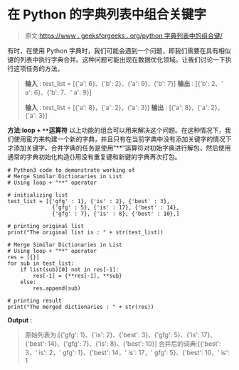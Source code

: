 # 在 Python 的字典列表中组合关键字

> 原文:[https://www . geeksforgeeks . org/python 字典列表中的组合键/](https://www.geeksforgeeks.org/combine-keys-in-a-list-of-dictionaries-in-python/)

有时，在使用 Python 字典时，我们可能会遇到一个问题，即我们需要在具有相似键的列表中执行字典合并。这种问题可能出现在数据优化领域。让我们讨论一下执行这项任务的方法。

> **输入** : test_list = [{'a': 6}、{'b': 2}、{'a': 9}、{'b': 7}]
> **输出** : [{'b': 2、' a': 6}、{'b': 7、' a': 9}]
> 
> **输入** : test_list = [{'a': 8}，{'a': 2}，{'a': 3}]
> **输出** : [{'a': 8}，{'a': 2}，{'a': 3}]

**方法:loop + `**`运算符**
以上功能的组合可以用来解决这个问题。在这种情况下，我们使用蛮力来构建一个新的字典，并且只有在当前字典中没有添加关键字的情况下才添加关键字。合并字典的任务是使用“**”运算符对初始字典进行解包，然后使用通常的字典初始化构造{}用没有重复键和新键的字典再次打包。

```
# Python3 code to demonstrate working of 
# Merge Similar Dictionaries in List
# Using loop + "**" operator

# initializing list
test_list = [{'gfg' : 1}, {'is' : 2}, {'best' : 3},
              {'gfg' : 5}, {'is' : 17}, {'best' : 14},
              {'gfg' : 7}, {'is' : 8}, {'best' : 10},]

# printing original list
print("The original list is : " + str(test_list))

# Merge Similar Dictionaries in List
# Using loop + "**" operator
res = [{}]
for sub in test_list:
    if list(sub)[0] not in res[-1]:
        res[-1] = {**res[-1], **sub}
    else:
        res.append(sub)

# printing result 
print("The merged dictionaries : " + str(res)) 
```

**Output :**

> 原始列表为:[{'gfg': 1}、{'is': 2}、{'best': 3}、{'gfg': 5}、{'is': 17}、{'best': 14}、{'gfg': 7}、{'is': 8}、{'best': 10}]
> 合并后的词典:[{'best': 3，' is': 2，' gfg': 1}、{'best': 14，' is': 17，' gfg': 5}、{'best': 10，' is': 1